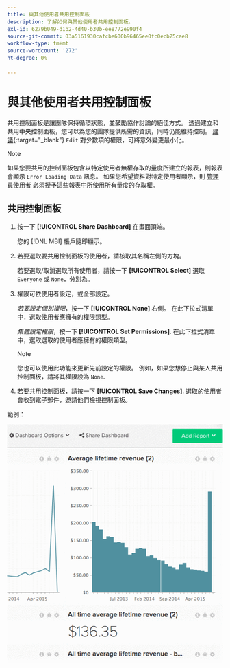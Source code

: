 ```yaml
---
title: 與其他使用者共用控制面板
description: 了解如何與其他使用者共用控制面板。
exl-id: 6279b049-d1b2-4d40-b30b-ee8772e990f4
source-git-commit: 03a5161930cafcbe600b96465ee0fc0ecb25cae8
workflow-type: tm+mt
source-wordcount: '272'
ht-degree: 0%

---
```


# 與其他使用者共用控制面板

共用控制面板是讓團隊保持循環狀態，並鼓勵協作討論的絕佳方式。 透過建立和共用中央控制面板，您可以為您的團隊提供所需的資訊，同時仍能維持控制。 [建議](../../best-practices/share-dashboard-best-practice.md){:target=&quot;_blank&quot;} `Edit` 對少數項的權限，可將意外變更最小化。

>[!NOTE]
>
>如果您要共用的控制面板包含以特定使用者無權存取的量度所建立的報表，則報表會顯示 `Error Loading Data` 訊息。 如果您希望資料對特定使用者顯示，則 [管理員使用者](../../administrator/user-management/user-management.md) 必須授予這些報表中所使用所有量度的存取權。

## 共用控制面板

1. 按一下 **[!UICONTROL Share Dashboard]** 在畫面頂端。

   您的 [!DNL MBI] 帳戶隨即顯示。

1. 若要選取要共用控制面板的使用者，請核取其名稱左側的方塊。

   若要選取/取消選取所有使用者，請按一下 **[!UICONTROL Select]** 選取 `Everyone` 或 `None`，分別為。

1. 權限可依使用者設定，或全部設定。

   *若要設定個別權限*，按一下 **[!UICONTROL None]** 右側。 在此下拉式清單中，選取使用者應擁有的權限類型。

   *集體設定權限*，按一下 **[!UICONTROL Set Permissions]**. 在此下拉式清單中，選取選取的使用者應擁有的權限類型。

   >[!NOTE]
   >
   >您也可以使用此功能來更新先前設定的權限。 例如，如果您想停止與某人共用控制面板，請將其權限設為 `None`.

1. 若要共用控制面板，請按一下 **[!UICONTROL Save Changes]**. 選取的使用者會收到電子郵件，邀請他們檢視控制面板。

範例：

![共用儀表板](../../assets/Share_Dashboards.gif)
